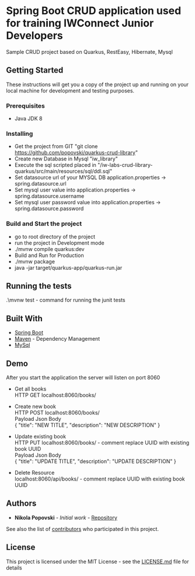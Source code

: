 # Spring Boot CRUD application used for training IWConnect Junior Developers

Sample CRUD project based on Quarkus, RestEasy, Hibernate, Mysql

## Getting Started

These instructions will get you a copy of the project up and running on your local machine for development and testing purposes.

### Prerequisites

* Java JDK 8

### Installing

* Get the project from GIT "git clone https://github.com/popovski/quarkus-crud-library"
* Create new Database in Mysql "iw_library"
* Execute the sql scripted placed in "/iw-labs-crud-library-quarkus/src/main/resources/sql/ddl.sql"
* Set datasource url of your MYSQL DB application.properties -> spring.datasource.url
* Set mysql user value into application.properties -> spring.datasource.username
* Set mysql user password value into application.properties -> spring.datasource.password

### Build and Start the project
* go to root directory of the project
* run the project in Development mode
* ./mvnw compile quarkus:dev
* Build and Run for Production
* ./mvnw package
* java -jar target/quarkus-app/quarkus-run.jar

## Running the tests

.\mvnw test - command for running the junit tests

## Built With

* [Spring Boot](https://quarkus.io/guides/getting-started)
* [Maven](https://maven.apache.org/) - Dependency Management
* [MySql](https://www.mysql.com/) 

## Demo

After you start the application the server will listen on port 8060
* Get all books <br />
HTTP GET localhost:8060/books/
* Create new book <br />
HTTP POST localhost:8060/books/ <br />
Payload Json Body <br />
{
   "title": "NEW TITLE",
   "description": "NEW DESCRIPTION"
}
* Update existing book <br />
HTTP PUT localhost:8060/books/<UUID> - comment replace UUID with existing book UUID <br />
Payload Json Body <br />
{
   "title": "UPDATE TITLE",
   "description": "UPDATE DESCRIPTION"
}

* Delete Resource <br />
localhost:8060/api/books/<UUID> - comment replace UUID with existing book UUID <br />

## Authors

* **Nikola Popovski** - *Initial work* - [Repository](https://github.com/popovski)

See also the list of [contributors](https://github.com/your/project/contributors) who participated in this project.

## License

This project is licensed under the MIT License - see the [LICENSE.md](LICENSE.md) file for details
